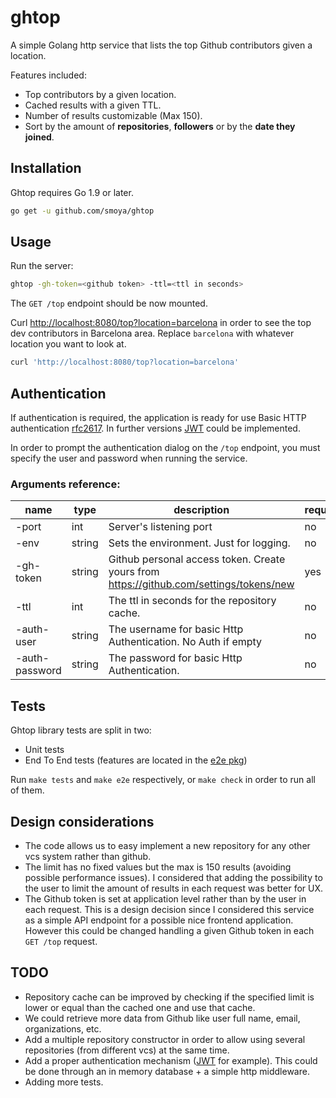 # ghtop

A simple Golang http service that lists the top Github contributors given a location.

Features included:

* Top contributors by a given location.
* Cached results with a given TTL.
* Number of results customizable (Max 150).
* Sort by the amount of **repositories**, **followers** or by the **date they joined**. 

## Installation

Ghtop requires Go 1.9 or later.
```bash
go get -u github.com/smoya/ghtop
```

## Usage

Run the server:

```bash
ghtop -gh-token=<github token> -ttl=<ttl in seconds>
```

The `GET /top` endpoint should be now mounted.

Curl [http://localhost:8080/top?location=barcelona](http://localhost:8080/top?location=barcelona) in order to see the top dev contributors in Barcelona area.
Replace `barcelona` with whatever location you want to look at. 

```bash
curl 'http://localhost:8080/top?location=barcelona'
```

## Authentication

If authentication is required, the application is ready for use Basic HTTP authentication [rfc2617](https://tools.ietf.org/html/rfc2617).
In further versions [JWT](https://jwt.io) could be implemented.

In order to prompt the authentication dialog on the `/top` endpoint, you must specify the user and password when running the service.

### Arguments reference:

| name           | type   | description                                                                             | required | default |
|----------------|--------|-----------------------------------------------------------------------------------------|----------|---------|
| -port          | int    | Server's listening port                                                                 | no       | 8080    |
| -env           | string | Sets the environment. Just for logging.                                                 | no       | prod    |
| -gh-token      | string | Github personal access token.  Create yours from https://github.com/settings/tokens/new | yes      |         |
| -ttl           | int    | The ttl in seconds for the repository cache.                                            | no       | 300     |
| -auth-user     | string | The username for basic Http Authentication. No Auth if empty                            | no       |         |
| -auth-password | string | The password for basic Http Authentication.                                             | no       |         |

## Tests

Ghtop library tests are split in two:

* Unit tests
* End To End tests (features are located in the [e2e pkg](pkg/e2e/features))

Run `make tests` and `make e2e` respectively, or `make check` in order to run all of them.

## Design considerations

* The code allows us to easy implement a new repository for any other vcs system rather than github.
* The limit has no fixed values but the max is 150 results (avoiding possible performance issues). I considered that adding the possibility to the user to 
limit the amount of results in each request was better for UX.
* The Github token is set at application level rather than by the user in each request. 
This is a design decision since I considered this service as a simple API endpoint for a possible nice frontend application.
However this could be changed handling a given Github token in each `GET /top` request.  

## TODO

* Repository cache can be improved by checking if the specified limit is lower or equal than the cached one and use that cache.
* We could retrieve more data from Github like user full name, email, organizations, etc. 
* Add a multiple repository constructor in order to allow using several repositories (from different vcs) at the same time.
* Add a proper authentication mechanism ([JWT](https://jwt.io) for example). This could be done through an in memory database + a simple http middleware.
* Adding more tests.
